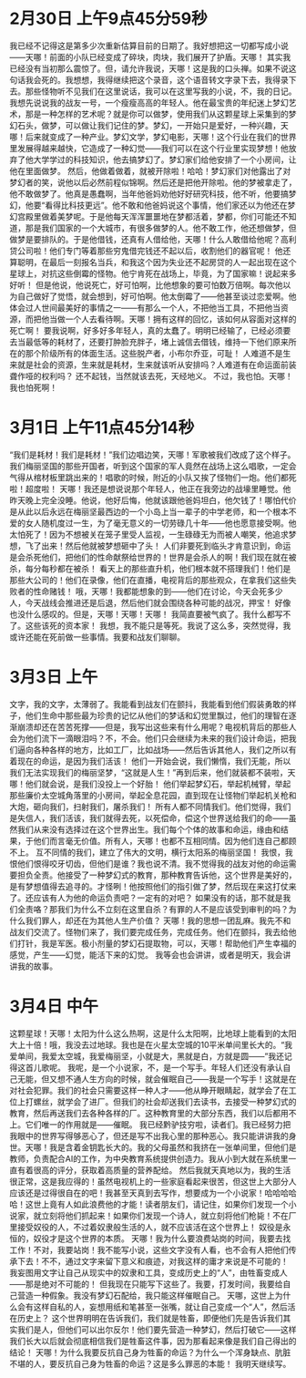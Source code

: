 # 2月30日 上午9点45分59秒
我已经不记得这是第多少次重新估算目前的日期了。我好想把这一切都写成小说——天哪！前面的小队已经变成了碎块，肉块，我们展开了护盾。天哪！
其实我已经没有当初那么震惊了。但，请允许我说，天哪！这是我的口头禅。如果不说这句话我会死的。我想想，我得继续把这个录音，这个语音转文字录下去，我得录下去。那些怪物听不见我们在这里说话，我可以在这里写我的小说，不，我的日记。
我想先说说我的战友一号，一个瘦瘦高高的年轻人。他在最宝贵的年纪迷上梦幻艺术，那是一种怎样的艺术呢？就是你可以做梦，使用我们从这颗星球上采集到的梦幻石头，做梦，可以做让我们记住的梦。梦幻，一开始只是爱好，一种兴趣，天哪！后来就变成了一种产业。梦幻文学，梦幻电影，天哪！这个行业在我们的世界里发展得越来越快，它造成了一种幻觉——我们可以在这个行业里实现梦想！他放弃了他大学学过的科技知识，他去搞梦幻了。梦幻家们给他安排了一个小房间，让他在里面做梦。
然后，他做着做着，就被开除啦！哈哈！梦幻家们对他露出了对梦幻者的笑，说他以后必然前程似锦啊。然后还是把他开除啦。他的梦被拿走了，他不敢做梦了。他真是愚蠢啊，当年他爸妈劝他好好研究科技，他不听，他要搞梦幻，他要“看得比科技更远”。他不敢和他爸妈说这个事情，他们家还以为他还在梦幻宫殿里做着美梦呢。于是他每天浑浑噩噩地在梦都活着，梦都，你们可能还不知道，那是我们国家的一个大城市，有很多做梦的人。他不敢工作，他还想做梦，但做梦是要排队的。于是他借钱，还真有人借给他，天哪！什么人敢借给他呢？高利贷公司啦！他们专门等着那些穷鬼借完钱还不起以后，收割他们的器官呢！
他还算聪明，在最后一刻报名当兵，和我这个因为失业还不起房贷的人一起出现在这个星球上，对抗这些倒霉的怪物。他宁肯死在战场上，毕竟，为了国家嘛！说起来多好听！
但是他说，他说死亡，好可怕啊，比他想象的要可怕数万倍啊。每次他以为自己做好了觉悟，就会想到，好可怕啊。他太倒霉了——他甚至谈过恋爱啊。他体会过人世间最美好的事情之一——有那么一个人，不把他当工具，不把他当资源，而把他当做一个人去看待啊。天哪！拥有这样的回忆，该如何从容面对这样的死亡啊！
要我说啊，好多好多年轻人，真的太蠢了。明明已经输了，已经必须要去当最低等的耗材了，还要打肿脸充胖子，堵上诚信去借钱，维持一下他们原来所在的那个阶级所有的体面生活。这些脱产者，小布尔乔亚，可耻！
人难道不是生来就是社会的资源，生来就是耗材，生来就该听从安排吗？人难道有在命运面前装聋作哑的权利吗？
还不起钱，当然就该去死，天经地义。
不过，我也怕。天哪！我也怕死啊！
# 3月1日 上午11点45分14秒
“我们是耗材！我们是耗材！”我们边唱边笑，天哪！军歌被我们改成了这个样子。我们梅丽坚国的那些开国者，听到这个国家的军人竟然在战场上这么唱歌，一定会气得从棺材板里跳出来的！唱歌的时候，附近的小队又挨了怪物们一炮。他们都死啦！超度啦！
天哪！我还是想说说那个年轻人，他正在我旁边的战壕里睡觉。他昨天晚上完全没睡。他说，他好后悔，他就该跟他爸妈坦白，他欠钱了！哪怕代价是从此以后永远在梅丽坚最西边的一个小岛上当一辈子的中学老师，和一个根本不爱的女人随机度过一生，为了毫无意义的一切劳碌几十年——他也愿意接受啊。他太怕死了！因为不想被关在笼子里受人监视，一生碌碌无为而被人嘲笑，他追求梦想，飞了出来！然后他就被梦想砸中了头！
人们非要死到临头才肯意识到，命运是会杀死他们，把他们的性命献祭给世界的！世界是会杀人的啊！我们现在就在被杀，每分每秒都在被杀！
看天上的那些直升机，他们根本就不搭理我们！他们是那些大公司的！他们在录像，他们在直播，电视背后的那些观众，在拿我们这些失败者的性命赌钱！
哦，天哪！我都能想象的到——他们在讨论，今天会死多少人，今天战线会推进还是后退，然后他们就会围绕各种可能的战况，押宝！
好像也没什么感叹的。但是，天哪！天哪！天哪！
我简直要被气疯了。我什么都写不了。这些该死的资本家！
我想，我不能只是等死。我说了这么多，突然觉得，我或许还能在死前做一些事情。我要和战友们聊聊。
# 3月3日 上午
文字，我的文字，太薄弱了。我能看到战友们在颤抖，我能看到他们假装勇敢的样子，他们生命中那些最为珍贵的记忆从他们的梦话和幻觉里飘过，他们的理智在逐渐崩溃却还在苦苦死撑——但是，我写出这些来有什么用呢？电视机背后的那些人会为他们流下一滴眼泪吗？不，不会。他们只会继续为未来的我们设计命运，把我们逼向各种各样的地方，比如工厂，比如战场——然后告诉其他人，我们之所以有着现在的命运，是因为我们活该！
他们一开始会说，我们懒惰，我们无能，所以我们无法实现我们的梅丽坚梦，“这就是人生！”再到后来，他们就装都不装啦，天哪！他们就会说，是我们没投上一个好胎！
他们举起梦幻石，举起机械臂，举起那些廉价太空城角落里的小房间，举起全息花园，直到现在让怪物们举起机关枪和大炮，砸向我们，扫射我们，屠杀我们！
所有人都不同情我们。他们觉得，我们是失信人，我们活该，我们就得去死，以死偿命，偿这个世界送给我们的命——虽然我们从来没有选择过在这个世界出生。我们每个个体的故事和命运，缘由和结果，于他们而言毫无价值。所有人，天哪！也都不互相同情。因为他们连自己都顾不上。
互不同情的我们，建立了伟大的文明，横行太阳系的梅丽坚国！
我恨，我恨他们恨得咬牙切齿，但他们是谁？我也说不清。我不觉得我的战友对他的命运需要担负全责。他接受了一种梦幻式的教育，那种教育告诉他，这个世界是美好的，是有梦想值得去追寻的。才怪咧！他按照他们的指引做了梦，然后现在来这打仗来了。还应该有人为他的命运负责吧？一定有的对吧？
如果没有的话，那不就是我们全责咯？那我们为什么不立刻在这里自杀？有罪的人不是应该受到审判的吗？为什么我们罪人，却还在为其他人生产价值？
天哪！我的思想一团乱麻。我先不和战友们交流了。怪物们来了，我们要完成任务，完成任务。他们在颤抖，我去给他们打针，我是军医。极小剂量的梦幻石提取物，可以，天哪！帮助他们产生幸福的感觉，产生——幻觉，能活下来的幻觉。
我等会也会讲讲，或者是明天，我会讲讲我的故事。
# 3月4日 中午
这颗星球！天哪！太阳为什么这么热啊，这是什么太阳啊，比地球上能看到的太阳大上十倍！哦，我没去过地球。我也是在火星太空城的10平米单间里长大的。“我爱单间，我爱太空城，我爱梅丽坚，小就是大，黑就是白，方就是圆——”我还记得这首儿歌呢。
我呢，是一个小说家，不，是一个写手。年轻人们还没有承认自己无能，但又想不通人生方向的时候，就会催眠自己——我是一个写手！这就是在对社会犯罪。我们的社会只需要这样一种人才——他从睁开眼睛起，就学会了在工位上打螺丝，就学会了进厂。但我们的社会却送我们去读书，去接受一种梦幻式的教育，然后再送我们去各种各样的厂。这种教育里的大部分东西，我们以后都用不上。它们唯一的作用就是——催眠。
我已经黔驴技穷啦，读者们。我已经努力把我眼中的世界写得够恶心了，但还是写不出我心里的那种恶心。我只能讲讲我的身世。天哪！我是含着金钥匙长大的。我的父母虽然和我挤在一张单间里，但他们是教师，负责配合AI的工作，为中央教育系统提供创造力。我从小到大就在系统里一直有着很高的评分，获取着高质量的营养配给。
然后我就天真地以为，我的生活很正常，这是我应得的！虽然电视机上的一些家庭看起来很苦，但这世上大部分人应该还是过得很自在的吧！我甚至天真到去写作，想要成为一个小说家！哈哈哈哈哈！这世上竟有人如此浪费他的才能！读者朋友们，请记住，如果你们发现一个小说家，就立刻将他们抓起来！如果你们发现一个诗人，就立刻将他们枪毙！不在厂里接受奴役的人，不过着奴隶般生活的人，就不应该活在这个世界上！
奴役是永恒的，奴役才是这个世界的本质。
天哪！我为什么要浪费站岗的时间，我要去找工作！不对，我要站岗！我不能写小说，这些文字没有人看，也不会有人把他们传承下去！不不，通过文字来留下意义和痕迹，对我这样的庸才来说是不可能的！
我妄图用文字让自己从现实中的奴隶和工具，变成历史上的“人”，由牲畜变成人——那是绝对不可能的！
但我现在只能写下这些了。我要，打发时间，我要给自己营造一种假象。我没有梦幻石配给，我只能这样催眠自己。
天哪，这世上为什么会有这样自私的人，妄想用纸和笔甚至一张嘴，就让自己变成一个“人”，然后活在历史上？
这个世界明明在告诉我们，我们就是牲畜，即便他们先是告诉我们其实我们是人，但他们可以出尔反尔！他们要先营造一种梦幻，然后打破它——这样我们长大以后就会彻底相信我们是牲畜这件事，因为那看起来像是我们自己得出的结论！
天哪！为什么我要反抗自己身为牲畜的命运？为什么一个浑身缺点、肮脏不堪的人，要反抗自己身为牲畜的命运？这是多么罪恶的本能！
我明天继续写。
<!-- ##{"timestamp":1679556152}## -->